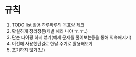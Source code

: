 # 규칙
1. TODO list 활용 하루하루의 목표량 체크
2. 확실하게 정리정돈(제발 해라 나야 ㅜ.ㅜ..)
3. 단순 타이핑 하지 않기(예제 문제를 풀어보는등을 통해 익숙해지기)
4. 이전에 사용했던걸로 한달 주기로 활용해보기
5. 포기하지 않기(!_!)
